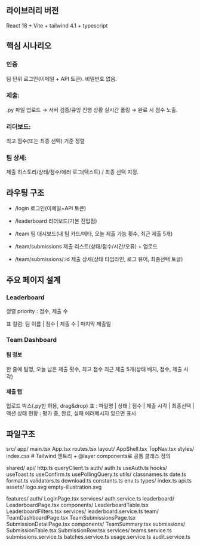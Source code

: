 ## 라이브러리 버전
React 18 + Vite + tailwind 4.1 + typescript

## 핵심 시나리오
### 인증
팀 단위 로그인(이메일 + API 토큰). 비밀번호 없음.

### 제출: 
.py 파일 업로드 → 서버 검증/큐잉 진행 상황 실시간 폴링 → 완료 시 점수 노출.

### 리더보드: 
최고 점수(또는 최종 선택) 기준 정렬

### 팀 상세: 
제출 히스토리/상태/점수/에러 로그(텍스트) / 최종 선택 지정.

## 라우팅 구조

- /login 로그인(이메일+API 토큰)

- /leaderboard 리더보드(기본 진입점)

- /team 팀 대시보드(내 팀 카드/메타, 오늘 제출 가능 횟수, 최근 제출 5개)

- /team/submissions 제출 리스트(상태/점수/시간/오류) + 업로드

- /team/submissions/:id 제출 상세(상태 타임라인, 로그 뷰어, 최종선택 토글)

## 주요 페이지 설계
### Leaderboard

정렬 priority : 점수, 제출 수

표 컬럼: 팀 이름 | 점수 | 제출 수 | 마지막 제출일

### Team Dashboard
#### 팀 정보
한 줄에 팀명, 오늘 남은 제출 횟수, 최고 점수
최근 제출 5개(상태 배지, 점수, 제출 시각)
#### 제출 탭
업로드 박스(.py만 허용, drag&drop)
표 : 파일명 | 상태 | 점수 | 제출 시각 | 최종선택 | 액션
상태 현황 : 평가 중, 완료, 실패
에러메시지 있으면 표시 

## 파일구조
src/
  app/
    main.tsx
    App.tsx
    routes.tsx
    layout/
      AppShell.tsx
      TopNav.tsx
    styles/
      index.css        # Tailwind 엔트리 + @layer components로 공통 클래스 정의

  shared/
    api/
      http.ts
      queryClient.ts
    auth/
      auth.ts
      useAuth.ts
    hooks/
      useToast.ts
      useConfirm.ts
      usePollingQuery.ts
    utils/
      classnames.ts
      date.ts
      format.ts
      validators.ts
      download.ts
      constants.ts
      env.ts
    types/
      index.ts
      api.ts
    assets/
      logo.svg
      empty-illustration.svg

  features/
    auth/
      LoginPage.tsx
      services/
        auth.service.ts
    leaderboard/
      LeaderboardPage.tsx
      components/
        LeaderboardTable.tsx
        LeaderboardFilters.tsx
      services/
        leaderboard.service.ts
    team/
      TeamDashboardPage.tsx
      TeamSubmissionsPage.tsx
      SubmissionDetailPage.tsx
      components/
        TeamSummary.tsx
        submissions/
          SubmissionTable.tsx
          SubmissionRow.tsx
      services/
        teams.service.ts
        submissions.service.ts
        batches.service.ts
        usage.service.ts
        audit.service.ts